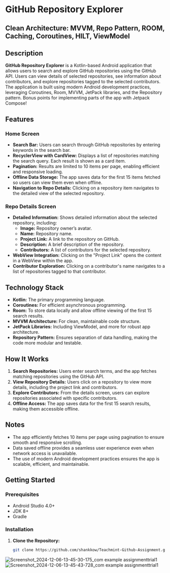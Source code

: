 # GitHub Repository Explorer

## Clean Architecture: MVVM, Repo Pattern, ROOM, Caching, Coroutines, HILT, ViewModel

## Description

**GitHub Repository Explorer** is a Kotlin-based Android application that allows users to search and explore GitHub repositories using the GitHub API. Users can view details of selected repositories, see information about contributors, and explore repositories tagged to the selected contributors. The application is built using modern Android development practices, leveraging Coroutines, Room, MVVM, JetPack libraries, and the Repository pattern. Bonus points for implementing parts of the app with Jetpack Compose!

## Features

### Home Screen

- **Search Bar:** Users can search through GitHub repositories by entering keywords in the search bar.
- **RecyclerView with CardView:** Displays a list of repositories matching the search query. Each result is shown as a card item.
- **Pagination:** Results are limited to 10 items per page, enabling efficient and responsive loading.
- **Offline Data Storage:** The app saves data for the first 15 items fetched so users can view them even when offline.
- **Navigation to Repo Details:** Clicking on a repository item navigates to the detailed view of the selected repository.

### Repo Details Screen

- **Detailed Information:** Shows detailed information about the selected repository, including:
  - **Image:** Repository owner’s avatar.
  - **Name:** Repository name.
  - **Project Link:** A link to the repository on GitHub.
  - **Description:** A brief description of the repository.
  - **Contributors:** A list of contributors for the selected repository.
- **WebView Integration:** Clicking on the "Project Link" opens the content in a WebView within the app.
- **Contributor Exploration:** Clicking on a contributor's name navigates to a list of repositories tagged to that contributor.

## Technology Stack

- **Kotlin:** The primary programming language.
- **Coroutines:** For efficient asynchronous programming.
- **Room:** To store data locally and allow offline viewing of the first 15 search results.
- **MVVM Architecture:** For clean, maintainable code structure.
- **JetPack Libraries:** Including ViewModel, and more for robust app architecture.
- **Repository Pattern:** Ensures separation of data handling, making the code more modular and testable.

## How It Works

1. **Search Repositories:** Users enter search terms, and the app fetches matching repositories using the GitHub API.
2. **View Repository Details:** Users click on a repository to view more details, including the project link and contributors.
3. **Explore Contributors:** From the details screen, users can explore repositories associated with specific contributors.
4. **Offline Access:** The app saves data for the first 15 search results, making them accessible offline.

## Notes

- The app efficiently fetches 10 items per page using pagination to ensure smooth and responsive scrolling.
- Data saved offline provides a seamless user experience even when network access is unavailable.
- The use of modern Android development practices ensures the app is scalable, efficient, and maintainable.

## Getting Started

### Prerequisites

- Android Studio 4.0+
- JDK 8+
- Gradle

### Installation

1. **Clone the Repository:**
   ```bash
   git clone https://github.com/shankkow/Teachmint-Github-Assignment.git

![Screenshot_2024-12-06-13-45-30-175_com example assignmenttrial1](https://github.com/user-attachments/assets/b7b63aba-a4b6-4bc1-a400-f01664897c29)
![Screenshot_2024-12-06-13-45-43-728_com example assignmenttrial1](https://github.com/user-attachments/assets/d74c7bc5-87d8-4756-b18a-e91464ae8b7a)

   
